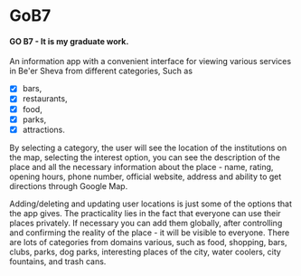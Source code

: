 # GoB7

#### GO B7  - It is my graduate work.

An information app with a convenient interface for viewing various services in Be'er Sheva from different categories,
Such as 
 - [x] bars, 
 - [x] restaurants, 
 - [x] food, 
 - [x] parks, 
 - [x] attractions.
 
By selecting a category, the user will see the location of the institutions on the map, selecting the interest option, you can see the description of the place and all the necessary information about the place - name, rating, opening hours, phone number, official website, address and ability to get directions through Google Map.

Adding/deleting and updating user locations is just some of the options that the app gives. The practicality lies in the fact that everyone can use their places privately. If necessary you can add them globally, after controlling and confirming the reality of the place - it will be visible to everyone. There are lots of categories from domains various, such as food, shopping, bars, clubs, parks, dog parks, interesting places of the city, water coolers, city fountains, and trash cans.
